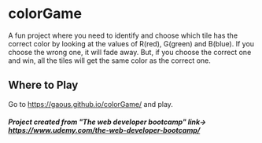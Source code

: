 # colorGame
A fun project where you need to identify and choose which tile has the correct color by looking at the values of R(red), G(green) and B(blue).
If you choose the wrong one, it will fade away. But, if you choose the correct one and win, all the tiles will get the same color as the correct one.

## Where to Play
Go to https://gaous.github.io/colorGame/ and play.

##### Project created from "The web developer bootcamp" link-> https://www.udemy.com/the-web-developer-bootcamp/
